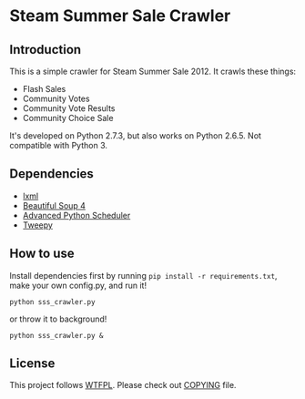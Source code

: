 Steam Summer Sale Crawler
=========================

Introduction
------------

This is a simple crawler for Steam Summer Sale 2012. It crawls these things:

- Flash Sales
- Community Votes
- Community Vote Results
- Community Choice Sale

It's developed on Python 2.7.3, but also works on Python 2.6.5. Not compatible with Python 3.

Dependencies
------------

- [lxml](http://lxml.de/)
- [Beautiful Soup 4](http://www.crummy.com/software/BeautifulSoup/)
- [Advanced Python Scheduler](http://packages.python.org/APScheduler/)
- [Tweepy](http://tweepy.github.com/)

How to use
----------

Install dependencies first by running `pip install -r requirements.txt`, make your own config.py, and run it!

```
python sss_crawler.py
```

or throw it to background!

```
python sss_crawler.py &
```

License
-------

This project follows [WTFPL](http://sam.zoy.org/wtfpl/). Please check out [COPYING](https://github.com/Saberre/steam-summer-sale-crawler/blob/master/COPYING) file.